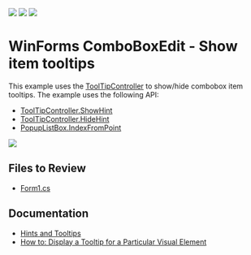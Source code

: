 <!-- default badges list -->
![](https://img.shields.io/endpoint?url=https://codecentral.devexpress.com/api/v1/VersionRange/128622316/13.1.4%2B)
[![](https://img.shields.io/badge/Open_in_DevExpress_Support_Center-FF7200?style=flat-square&logo=DevExpress&logoColor=white)](https://supportcenter.devexpress.com/ticket/details/E1334)
[![](https://img.shields.io/badge/📖_How_to_use_DevExpress_Examples-e9f6fc?style=flat-square)](https://docs.devexpress.com/GeneralInformation/403183)
<!-- default badges end -->

# WinForms ComboBoxEdit - Show item tooltips

This example uses the [ToolTipController]() to show/hide combobox item tooltips. The example uses the following API:

* [ToolTipController.ShowHint](https://docs.devexpress.com/WindowsForms/DevExpress.Utils.ToolTipController.ShowHint.overloads)
* [ToolTipController.HideHint](https://docs.devexpress.com/WindowsForms/DevExpress.Utils.ToolTipController.HideHint)
* [PopupListBox.IndexFromPoint](https://docs.devexpress.com/WindowsForms/DevExpress.XtraEditors.BaseListBoxControl.IndexFromPoint(System.Drawing.Point))

![](https://raw.githubusercontent.com/DevExpress-Examples/how-to-show-a-tooltip-for-a-comboboxedit-item-e1334/13.1.4%2B/media/winforms-combobox-item-hints.png)


## Files to Review

* [Form1.cs](./CS/WindowsApplication124/Form1.cs)


## Documentation

* [Hints and Tooltips](https://docs.devexpress.com/WindowsForms/2398/common-features/tooltips)
* [How to: Display a Tooltip for a Particular Visual Element](https://docs.devexpress.com/WindowsForms/1964/common-features/tooltip-management/how-to-display-a-tooltip-for-a-particular-visual-element)
